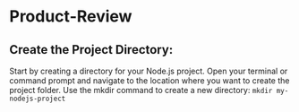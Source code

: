 # Product-Review

## Create the Project Directory:

Start by creating a directory for your Node.js project. Open your terminal or command prompt and navigate to the location where you want to create the project folder. Use the mkdir command to create a new directory: `mkdir my-nodejs-project`
